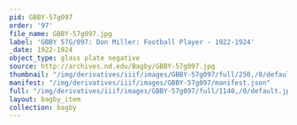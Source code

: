 ```yaml
---
pid: GBBY-57g097
order: '97'
file_name: GBBY-57g097.jpg
label: 'GBBY 57G/097: Don Miller: Football Player - 1922-1924'
_date: 1922-1924
object_type: glass plate negative
source: http://archives.nd.edu/Bagby/GBBY-57g097.jpg
thumbnail: "/img/derivatives/iiif/images/GBBY-57g097/full/250,/0/default.jpg"
manifest: "/img/derivatives/iiif/images/GBBY-57g097/manifest.json"
full: "/img/derivatives/iiif/images/GBBY-57g097/full/1140,/0/default.jpg"
layout: bagby_item
collection: bagby
---
```

